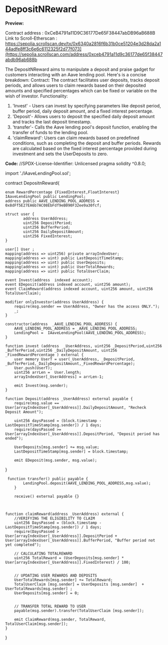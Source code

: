 # DepositNReward
**Preview:**

Contract address : 0xCeB4791a11D9C36177De65F38447abDB96aB688B
Link to Scroll-Etherscan : https://sepolia.scrollscan.dev/tx/0x6340a2816f6b31b0ce51204e3d28da2a144adfe8ff3c6e6c6112325f2d77f073](https://sepolia.scrollscan.com/address/0xceb4791a11d9c36177de65f38447abdb96ab688b


The DepositNReward aims to manipulate a deposit and praise gadget for customers interacting with an Aave lending pool. Here's  is a concise breakdown:
Contract:
The contract facilitates user deposits, tracks deposit periods, and allows users to claim rewards based on their deposited amounts and specified percentages which can be fixed or variable on the wish of investor.
Functionality:
1. 'Invest' - Users can invest by specifying parameters like deposit period, buffer period, daily deposit amount, and a fixed interest percentage.
2. 'Deposit'- Allows users to deposit the specified daily deposit amount and tracks the last deposit timestamp.
3. 'transfer'- Calls the Aave lending pool's deposit function, enabling the transfer of funds to the lending pool.
4. 'claimReward': Users can claim rewards based on predefined conditions, such as completing the deposit and buffer periods. Rewards are calculated based on the fixed interest percentage provided during investment and sets the UserDeposits to zero.


**Code:**
//SPDX-License-Identifier: Unlicensed
pragma solidity ^0.8.0;

import './IAaveLendingPool.sol';

contract DepositnReward{

    enum RewardPercentage {FixedInterest,FloatInterest}
    IAaveLendingPool public LendingPool;
    address public AAVE_LENDING_POOL_ADDRESS = 0x8dFf5E27EA6b7AC08EbFdf9eB090F32ee9a30fcf; 

    struct user {
            address UserAddress;
            uint256 DepositPeriod;
            uint256 BufferPeriod;
            uint256 DailyDepositAmount;
            uint256 FixedInterest;
    }

    user[] User ;
    mapping(address => uint256) private arrayIndexUser;
    mapping(address => uint) public LastDepositTimeStamp;
    mapping(address => uint) public UserDeposits;
    mapping(address => uint) public UserTotalRewards;
    mapping(address => uint) public TotalUserClaim;

    event Invest(address  indexed account);
    event EDeposit(address indexed account, uint256 amount);
    event ClaimReward(address indexed account, uint256 amount, uint256 TotalUserClaim);  
   
    modifier onlyInvestor(address UserAddress) {
        require(msg.sender == UserAddress, "Owner has the access ONLY.");
        _;
    } 

    constructor(address  _AAVE_LENDING_POOL_ADDRESS) {
        AAVE_LENDING_POOL_ADDRESS = _AAVE_LENDING_POOL_ADDRESS;
        LendingPool =  IAaveLendingPool(AAVE_LENDING_POOL_ADDRESS);
    }

    function invest (address  _UserAddress, uint256 _DepositPeriod,uint256 _BufferPeriod,uint256 _DailyDepositAmount, uint256 _FixedRewardPercentage ) external {
        user memory UserT = user(_UserAddress, _DepositPeriod, _BufferPeriod,_DailyDepositAmount,_FixedRewardPercentage);
        User.push(UserT);
        uint256 arrLen =  User.length;
        arrayIndexUser[_UserAddress] = arrLen-1;

        emit Invest(msg.sender);
    }

    function Deposit(address _UserAddress) external payable {
        require(msg.value == User[arrayIndexUser[_UserAddress]].DailyDepositAmount, "Recheck Deposit Amount");

        uint256 daysPassed = (block.timestamp - LastDepositTimeStamp[msg.sender]) / 1 days;
        require(daysPassed >= User[arrayIndexUser[_UserAddress]].DepositPeriod, "Deposit period has ended");

        UserDeposits[msg.sender] += msg.value;
        LastDepositTimeStamp[msg.sender] = block.timestamp;

        emit EDeposit(msg.sender, msg.value);
  }


     function transfer() public payable {
            LendingPool.deposit(AAVE_LENDING_POOL_ADDRESS,msg.value);
        }
        
        receive() external payable {}
        


    function claimReward(address _UserAddress) external {
        //VERIFYING THE ELIGIBILITY TO CLAIM
        uint256 DaysPassed = (block.timestamp - LastDepositTimeStamp[msg.sender]) / 1 days;
        require(DaysPassed > User[arrayIndexUser[_UserAddress]].DepositPeriod + User[arrayIndexUser[_UserAddress]].BufferPeriod, "Buffer period not yet completed");

        // CALCULATING TOTALREWARD
        uint256 TotalReward = (UserDeposits[msg.sender] * User[arrayIndexUser[_UserAddress]].FixedInterest) / 100;
        

        // UPDATING USER REWARDS AND DEPOSITS
        UserTotalRewards[msg.sender] += TotalReward;
        TotalUserClaim [msg.sender] = UserDeposits [msg.sender]  + UserTotalRewards[msg.sender] ;
        UserDeposits[msg.sender] = 0;
        

        // TRANSFER TOTAL REWARD TO USER
        payable(msg.sender).transfer(TotalUserClaim [msg.sender]);

        emit ClaimReward(msg.sender, TotalReward, TotalUserClaim[msg.sender]);
    }


}

